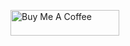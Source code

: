 <a href="https://www.buymeacoffee.com/vsalguero" target="_blank"><img src="https://cdn.buymeacoffee.com/buttons/default-orange.png" alt="Buy Me A Coffee" height="41" width="174"></a>